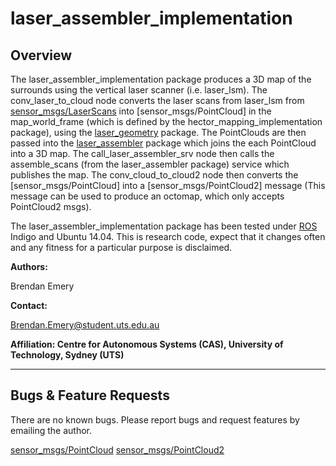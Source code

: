 # laser_assembler_implementation

## Overview

The laser_assembler_implementation package produces a 3D map of the surrounds using the vertical laser scanner (i.e. laser_lsm). The conv_laser_to_cloud node converts the laser scans from laser_lsm from [sensor_msgs/LaserScans](http://docs.ros.org/api/sensor_msgs/html/msg/LaserScan.html) into [sensor_msgs/PointCloud] in the map_world_frame (which is defined by the hector_mapping_implementation package), using the [laser_geometry](http://wiki.ros.org/laser_geometry) package. The PointClouds are then passed into the [laser_assembler](http://wiki.ros.org/laser_assembler) package which joins the each PointCloud into a 3D map. The call_laser_assembler_srv node then calls the assemble_scans (from the laser_assembler package) service which publishes the map. The conv_cloud_to_cloud2 node then converts the [sensor_msgs/PointCloud] into a [sensor_msgs/PointCloud2] message (This message can be used to produce an octomap, which only accepts PointCloud2 msgs).

The laser_assembler_implementation package has been tested under [ROS] Indigo and Ubuntu 14.04. This is research code, expect that it changes often and any fitness for a particular purpose is disclaimed.

**Authors:**

Brendan Emery

**Contact:** 

Brendan.Emery@student.uts.edu.au

**Affiliation: Centre for Autonomous Systems (CAS), University of Technology, Sydney (UTS)**

***
## Bugs & Feature Requests

There are no known bugs. Please report bugs and request features by emailing the author.

[ROS]: http://www.ros.org
[sensor_msgs/PointCloud](http://docs.ros.org/api/sensor_msgs/html/msg/PointCloud.html) 
[sensor_msgs/PointCloud2](http://docs.ros.org/api/sensor_msgs/html/msg/PointCloud2.html)
